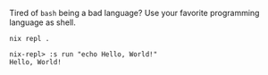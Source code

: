 Tired of `bash` being a bad language? Use your favorite programming language as shell.

```
nix repl .

nix-repl> :s run "echo Hello, World!"
Hello, World!

```
